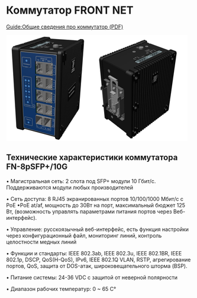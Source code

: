 # Коммутатор FRONT NET


[Guide:Общие сведения про коммутатор (PDF)](./pdfs/FrontNet-L2.pdf)


![FrontNet L2](img-l2/l2-1.png)

## Технические характеристики коммутатора FN-8pSFP+/10G

• Магистральная сеть: 2 слота под SFP+
модули 10 Гбит/с. Поддерживаются модули
любых производителей

• Сеть доступа: 8 RJ45 экранированных
портов 10/100/1000 Мбит/с с PoE
•PoE at/af, мощность до 30Вт на порт,
максимальный бюджет 125 Вт,
(возможность управлять параметрами
питания портов через Веб-интерфейс).

• Управление: русскоязычный
веб-интерфейс, есть функция настройки
через конфигурационный файл,
мониторинг линий, контроль целостности
медных линий

• Функции и стандарты: IEEE 802.3ab, IEEE
802.3u, IEEE 802.1BR, IEEE 802.1p, DSCP,
QoS(H-QoS), IPv6, IEEE 802.1Q VLAN, RSTP,
агрегирование портов, QoS, защита от
DOS-атак, широковещательного шторма
(BSP).

• Питание системы: 24-36 VDC с защитой от
неверной полярности

• Диапазон рабочих температур: 0 ~ 65 С°